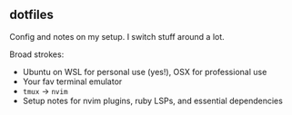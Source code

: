 ## dotfiles
Config and notes on my setup. I switch stuff around a lot.

Broad strokes:
* Ubuntu on WSL for personal use (yes!), OSX for professional use
* Your fav terminal emulator
* `tmux` -> `nvim`
* Setup notes for nvim plugins, ruby LSPs, and essential dependencies
